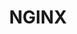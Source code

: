 ---
blog: https://www.nginx.com/blog/
facebook: https://www.facebook.com/nginxinc
git: https://github.com/nginx
images:
- nginx-ar21.svg
- nginx-icon.svg
linkedin: http://www.linkedin.com/company/nginx
logohandle: nginx
sort: nginx
title: NGINX
twitter: https://x.com/nginx
website: https://www.nginx.com/
wikipedia: https://en.wikipedia.org/wiki/Nginx
youtube: https://www.youtube.com/user/NginxInc
---